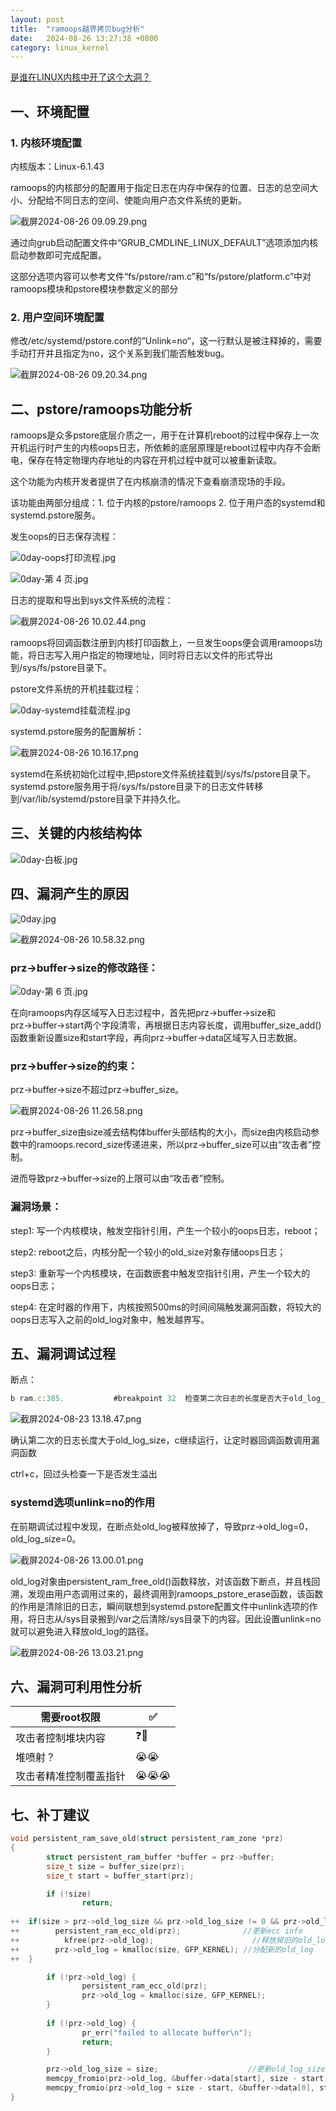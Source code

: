 ```yaml
---
layout: post
title:  "ramoops越界拷贝bug分析"
date:   2024-08-26 13:27:38 +0800
category: linux_kernel
---
```

[是谁在LINUX内核中开了这个大洞？](https://mp.weixin.qq.com/s/Sr4qIy-AdLhpkus6q1su9w)


## 一、环境配置

### 1. 内核环境配置

内核版本：Linux-6.1.43

ramoops的内核部分的配置用于指定日志在内存中保存的位置、日志的总空间大小、分配给不同日志的空间、使能向用户态文件系统的更新。

![截屏2024-08-26 09.09.29.png](/assets/posts/2024-08-26-ramoops越界拷贝bug分析/1.png)

通过向grub启动配置文件中“GRUB_CMDLINE_LINUX_DEFAULT”选项添加内核启动参数即可完成配置。

这部分选项内容可以参考文件“fs/pstore/ram.c”和“fs/pstore/platform.c”中对ramoops模块和pstore模块参数定义的部分

### 2. 用户空间环境配置

修改/etc/systemd/pstore.conf的”Unlink=no“，这一行默认是被注释掉的，需要手动打开并且指定为no，这个关系到我们能否触发bug。

![截屏2024-08-26 09.20.34.png](/assets/posts/2024-08-26-ramoops越界拷贝bug分析/2.png)

## 二、pstore/ramoops功能分析

ramoops是众多pstore底层介质之一，用于在计算机reboot的过程中保存上一次开机运行时产生的内核oops日志，所依赖的底层原理是reboot过程中内存不会断电，保存在特定物理内存地址的内容在开机过程中就可以被重新读取。

这个功能为内核开发者提供了在内核崩溃的情况下查看崩溃现场的手段。

该功能由两部分组成：1. 位于内核的pstore/ramoops  2. 位于用户态的systemd和systemd.pstore服务。

发生oops的日志保存流程：

![0day-oops打印流程.jpg](/assets/posts/2024-08-26-ramoops越界拷贝bug分析/3.jpg)

                                                                   

![0day-第 4 页.jpg](/assets/posts/2024-08-26-ramoops越界拷贝bug分析/4.jpg)

日志的提取和导出到sys文件系统的流程：

![截屏2024-08-26 10.02.44.png](/assets/posts/2024-08-26-ramoops越界拷贝bug分析/5.png)

ramoops将回调函数注册到内核打印函数上，一旦发生oops便会调用ramoops功能，将日志写入用户指定的物理地址，同时将日志以文件的形式导出到/sys/fs/pstore目录下。

pstore文件系统的开机挂载过程：

![0day-systemd挂载流程.jpg](/assets/posts/2024-08-26-ramoops越界拷贝bug分析/6.jpg)
                                                     
systemd.pstore服务的配置解析：

![截屏2024-08-26 10.16.17.png](/assets/posts/2024-08-26-ramoops越界拷贝bug分析/7.png)

systemd在系统初始化过程中,把pstore文件系统挂载到/sys/fs/pstore目录下。systemd.pstore服务用于将/sys/fs/pstore目录下的日志文件转移到/var/lib/systemd/pstore目录下并持久化。

## 三、关键的内核结构体

![0day-白板.jpg](/assets/posts/2024-08-26-ramoops越界拷贝bug分析/8.jpg)

## 四、漏洞产生的原因

![0day.jpg](/assets/posts/2024-08-26-ramoops越界拷贝bug分析/9.jpg)

![截屏2024-08-26 10.58.32.png](/assets/posts/2024-08-26-ramoops越界拷贝bug分析/10.png)

### prz→buffer→size的修改路径：

![0day-第 6 页.jpg](/assets/posts/2024-08-26-ramoops越界拷贝bug分析/11.jpg)

在向ramoops内存区域写入日志过程中，首先把prz→buffer→size和prz→buffer→start两个字段清零，再根据日志内容长度，调用buffer_size_add()函数重新设置size和start字段，再向prz→buffer→data区域写入日志数据。

### prz→buffer→size的约束：

prz→buffer→size不超过prz→buffer_size。

![截屏2024-08-26 11.26.58.png](/assets/posts/2024-08-26-ramoops越界拷贝bug分析/12.png)

prz→buffer_size由size减去结构体buffer头部结构的大小，而size由内核启动参数中的ramoops.record_size传递进来，所以prz→buffer_size可以由“攻击者”控制。

进而导致prz→buffer→size的上限可以由“攻击者”控制。

### 漏洞场景：

step1: 写一个内核模块，触发空指针引用，产生一个较小的oops日志，reboot；

step2: reboot之后，内核分配一个较小的old_size对象存储oops日志；

step3: 重新写一个内核模块，在函数嵌套中触发空指针引用，产生一个较大的oops日志；

step4: 在定时器的作用下，内核按照500ms的时间间隔触发漏洞函数，将较大的oops日志写入之前的old_log对象中，触发越界写。

## 五、漏洞调试过程

断点：

```jsx
b ram.c:385.           #breakpoint 32  检查第二次日志的长度是否大于old_log_size
```

![截屏2024-08-23 13.18.47.png](/assets/posts/2024-08-26-ramoops越界拷贝bug分析/13.png)

确认第二次的日志长度大于old_log_size，c继续运行，让定时器回调函数调用漏洞函数

ctrl+c，回过头检查一下是否发生溢出

### systemd选项unlink=no的作用

在前期调试过程中发现，在断点处old_log被释放掉了，导致prz→old_log=0，old_log_size=0。

![截屏2024-08-26 13.00.01.png](/assets/posts/2024-08-26-ramoops越界拷贝bug分析/14.png)

old_log对象由persistent_ram_free_old()函数释放，对该函数下断点，并且栈回溯，发现由用户态调用过来的，最终调用到ramoops_pstore_erase函数，该函数的作用是清除旧的日志，瞬间联想到systemd.pstore配置文件中unlink选项的作用，将日志从/sys目录搬到/var之后清除/sys目录下的内容。因此设置unlink=no就可以避免进入释放old_log的路径。

![截屏2024-08-26 13.03.21.png](/assets/posts/2024-08-26-ramoops越界拷贝bug分析/15.png)

## 六、漏洞可利用性分析

| 需要root权限 | ✅ |
| --- | --- |
| 攻击者控制堆块内容 | ❓🤔 |
| 堆喷射？ | 😭😭 |
| 攻击者精准控制覆盖指针 | 😭😭😭 |

## 七、补丁建议

```c
void persistent_ram_save_old(struct persistent_ram_zone *prz)
{
		struct persistent_ram_buffer *buffer = prz->buffer;
		size_t size = buffer_size(prz);
		size_t start = buffer_start(prz);

		if (!size)
				return;
				
++  if(size > prz->old_log_size && prz->old_log_size != 0 && prz->old_log != NULL){
++		  persistent_ram_ecc_old(prz);              //更新ecc info
++			kfree(prz->old_log);                      //释放掉旧的old_log
++		  prz->old_log = kmalloc(size, GFP_KERNEL); //分配新的old_log
++	}

		if (!prz->old_log) {
				persistent_ram_ecc_old(prz);
				prz->old_log = kmalloc(size, GFP_KERNEL);
		}
			
		if (!prz->old_log) {
				pr_err("failed to allocate buffer\n");
				return;
		}

		prz->old_log_size = size;                    //更新old_log_size
		memcpy_fromio(prz->old_log, &buffer->data[start], size - start);
		memcpy_fromio(prz->old_log + size - start, &buffer->data[0], start);
}
```